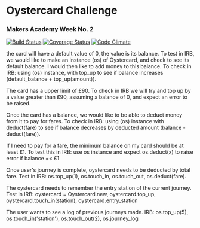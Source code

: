 # Oystercard Challenge
### Makers Academy Week No. 2

[![Build Status](https://travis-ci.org/KatHicks/oystercard.svg?branch=master)](https://travis-ci.org/KatHicks/oystercard) [![Coverage Status](https://coveralls.io/repos/github/KatHicks/oystercard/badge.svg?branch=master)](https://coveralls.io/github/KatHicks/oystercard?branch=master) [![Code Climate](https://codeclimate.com/github/KatHicks/oystercard/badges/gpa.svg)](https://codeclimate.com/github/KatHicks/oystercard)

the card will have a default value of 0, the value is its balance. To test in IRB, we would like to make an instance (os) of Oystercard, and check to see its default balance. I would then like to add money to this balance. To check in IRB: using (os) instance, with top_up to see if balance increases (default_balance + top_up(amount)).

The card has a upper limit of £90. To check in IRB we will try and top up by a value greater than £90, assuming a balance of 0, and expect an error to be raised.

Once the card has a balance, we would like to be able to deduct money from it to pay for fares. To check in IRB: using (os) instance with deduct(fare) to see if balance decreases by deducted amount (balance - deduct(fare)).

If I need to pay for a fare, the minimum balance on my card should be at least £1. To test this in IRB: use os instance and expect os.deduct(x) to raise error if balance =< £1

Once user's journey is complete, oystercard needs to be deducted by total fare. Test in IRB: os.top_up(1), os.touch_in, os.touch_out, os.deduct(fare).

The oystercard needs to remember the entry station of the current journey. Test in IRB: oystercard = Oystercard.new, oystercard.top_up, oystercard.touch_in(station), oystercard.entry_station

The user wants to see a log of previous journeys made. IRB: os.top_up(5), os.touch_in('station'), os.touch_out(2), os.journey_log

